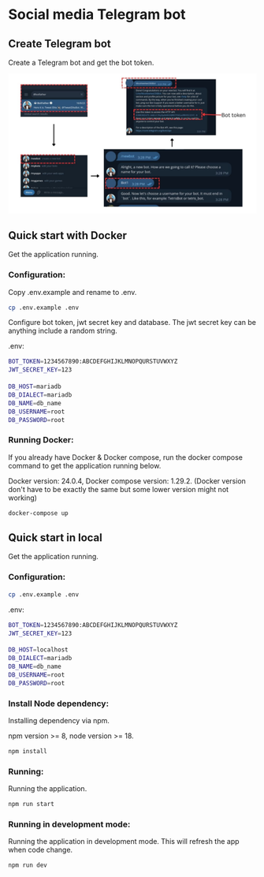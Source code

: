# Social media Telegram bot

## Create Telegram bot

Create a Telegram bot and get the bot token.

![create telegram bot](./docs/create-telegram-bot.jpg)

## Quick start with Docker

Get the application running.

### Configuration:

Copy .env.example and rename to .env.

```bash
cp .env.example .env
```

Configure bot token, jwt secret key and database.
The jwt secret key can be anything include a random string.

.env: 

```bash
BOT_TOKEN=1234567890:ABCDEFGHIJKLMNOPQURSTUVWXYZ
JWT_SECRET_KEY=123

DB_HOST=mariadb
DB_DIALECT=mariadb
DB_NAME=db_name
DB_USERNAME=root
DB_PASSWORD=root
```

### Running Docker:

If you already have Docker & Docker compose, run the docker compose command to get the application running below.

Docker version: 24.0.4, Docker compose version: 1.29.2. (Docker version don't have to be exactly the same but some lower version might not working)

```bash
docker-compose up
```

## Quick start in local

Get the application running.

### Configuration:

```bash
cp .env.example .env
```

.env: 

```bash
BOT_TOKEN=1234567890:ABCDEFGHIJKLMNOPQURSTUVWXYZ
JWT_SECRET_KEY=123

DB_HOST=localhost
DB_DIALECT=mariadb
DB_NAME=db_name
DB_USERNAME=root
DB_PASSWORD=root
```

### Install Node dependency:

Installing dependency via npm.

npm version >= 8, node version >= 18.

```bash
npm install
```

### Running:

Running the application.

```bash
npm run start
```

### Running in development mode:

Running the application in development mode. This will refresh the app when code change.

```bash
npm run dev
```
